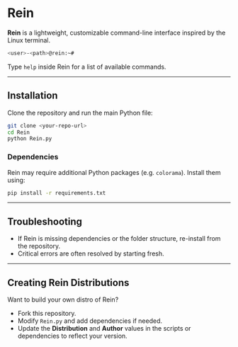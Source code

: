 # Rein

**Rein** is a lightweight, customizable command-line interface inspired by the Linux terminal.

```bash
<user>-<path>@rein:~#
```

Type `help` inside Rein for a list of available commands.

---

## Installation

Clone the repository and run the main Python file:

```bash
git clone <your-repo-url>
cd Rein
python Rein.py
```

### Dependencies

Rein may require additional Python packages (e.g. `colorama`). Install them using:

```bash
pip install -r requirements.txt
```

---

## Troubleshooting

* If Rein is missing dependencies or the folder structure, re-install from the repository.
* Critical errors are often resolved by starting fresh.

---

## Creating Rein Distributions

Want to build your own distro of Rein?

* Fork this repository.
* Modify `Rein.py` and add dependencies if needed.
* Update the **Distribution** and **Author** values in the scripts or dependencies to reflect your version.
